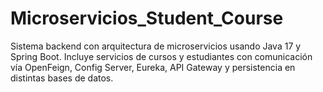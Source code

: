 # Microservicios_Student_Course
Sistema backend con arquitectura de microservicios usando Java 17 y Spring Boot. Incluye servicios de cursos y estudiantes con comunicación vía OpenFeign, Config Server, Eureka, API Gateway y persistencia en distintas bases de datos.
